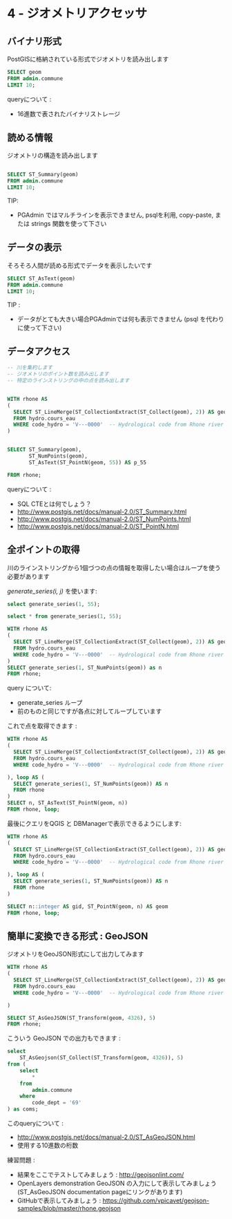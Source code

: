 4 - ジオメトリアクセッサ
======================

バイナリ形式
-------------

PostGISに格納されている形式でジオメトリを読み出します

```SQL
SELECT geom 
FROM admin.commune
LIMIT 10;
```


queryについて :
- 16進数で表されたバイナリストレージ

読める情報
--------------

ジオメトリの構造を読み出します

```SQL

SELECT ST_Summary(geom) 
FROM admin.commune
LIMIT 10;
```

TIP: 
- PGAdmin ではマルチラインを表示できません, psqlを利用, copy-paste, または strings 関数を使って下さい

データの表示
------------

そろそろ人間が読める形式でデータを表示したいです 

```SQL
SELECT ST_AsText(geom) 
FROM admin.commune
LIMIT 10;
```

TIP : 
- データがとても大きい場合PGAdminでは何も表示できません (psql を代わりに使って下さい)

データアクセス
-----------

```SQL
-- 川を集約します 
-- ジオメトリのポイント数を読み出します
-- 特定のラインストリングの中の点を読み出します


WITH rhone AS 
(
  SELECT ST_LineMerge(ST_CollectionExtract(ST_Collect(geom), 2)) AS geom 
  FROM hydro.cours_eau 
  WHERE code_hydro = 'V---0000'  -- Hydrological code from Rhone river
)


SELECT ST_Summary(geom), 
       ST_NumPoints(geom), 
       ST_AsText(ST_PointN(geom, 55)) AS p_55

FROM rhone;
```

queryについて :
- SQL CTEとは何でしょう？
- http://www.postgis.net/docs/manual-2.0/ST_Summary.html
- http://www.postgis.net/docs/manual-2.0/ST_NumPoints.html
- http://www.postgis.net/docs/manual-2.0/ST_PointN.html

全ポイントの取得
--------------

川のラインストリングから1個づつの点の情報を取得したい場合はループを使う必要があります

_generate_series(i, j)_ を使います:
```SQL
select generate_series(1, 55);

select * from generate_series(1, 55);
```


```SQL
WITH rhone AS 
(
  SELECT ST_LineMerge(ST_CollectionExtract(ST_Collect(geom), 2)) AS geom 
  FROM hydro.cours_eau 
  WHERE code_hydro = 'V---0000'  -- Hydrological code from Rhone river
)
SELECT generate_series(1, ST_NumPoints(geom)) as n
FROM rhone;
```

query について:
- generate_series ループ
- 前のものと同じですが各点に対してループしています

これで点を取得できます :

```SQL
WITH rhone AS 
(
  SELECT ST_LineMerge(ST_CollectionExtract(ST_Collect(geom), 2)) AS geom 
  FROM hydro.cours_eau 
  WHERE code_hydro = 'V---0000'  -- Hydrological code from Rhone river

), loop AS (
  SELECT generate_series(1, ST_NumPoints(geom)) AS n
  FROM rhone
)
SELECT n, ST_AsText(ST_PointN(geom, n))
FROM rhone, loop;

```

最後にクエリをQGIS と DBManagerで表示できるようにします:

```SQL
WITH rhone AS 
(
  SELECT ST_LineMerge(ST_CollectionExtract(ST_Collect(geom), 2)) AS geom 
  FROM hydro.cours_eau 
  WHERE code_hydro = 'V---0000'  -- Hydrological code from Rhone river

), loop AS (
  SELECT generate_series(1, ST_NumPoints(geom)) AS n
  FROM rhone
)

SELECT n::integer AS gid, ST_PointN(geom, n) AS geom
FROM rhone, loop;
```

簡単に変換できる形式 : GeoJSON
---------------------------------------

ジオメトリをGeoJSON形式にして出力してみます 

```SQL
WITH rhone AS 
(
  SELECT ST_LineMerge(ST_CollectionExtract(ST_Collect(geom), 2)) AS geom 
  FROM hydro.cours_eau 
  WHERE code_hydro = 'V---0000'  -- Hydrological code from Rhone river

)

SELECT ST_AsGeoJSON(ST_Transform(geom, 4326), 5) 
FROM rhone;
```

こういう GeoJSON での出力もできます :

```SQL
select 
    ST_AsGeojson(ST_Collect(ST_Transform(geom, 4326)), 5) 
from (
    select 
        * 
    from 
        admin.commune 
    where 
        code_dept = '69'
) as coms;
```

このqueryについて :
- http://www.postgis.net/docs/manual-2.0/ST_AsGeoJSON.html
- 使用する10進数の桁数

練習問題 :
- 結果をここでテストしてみましょう : http://geojsonlint.com/
- OpenLayers demonstration GeoJSON の入力にして表示してみましょう (ST_AsGeoJSON documentation pageにリンクがあります)
- GitHubで表示してみましょう : https://github.com/vpicavet/geojson-samples/blob/master/rhone.geojson

